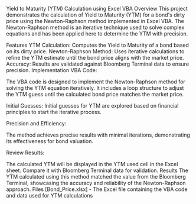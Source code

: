 
Yield to Maturity (YTM) Calculation using Excel VBA
Overview
This project demonstrates the calculation of Yield to Maturity (YTM) for a bond's dirty price using the Newton-Raphson method implemented in Excel VBA. 
The Newton-Raphson method is an iterative technique used to solve complex equations and has been applied here to determine the YTM with precision.

Features
YTM Calculation: Computes the Yield to Maturity of a bond based on its dirty price.
Newton-Raphson Method: Uses iterative calculations to refine the YTM estimate until the bond price aligns with the market price.
Accuracy: Results are validated against Bloomberg Terminal data to ensure precision.
Implementation
VBA Code:

The VBA code is designed to implement the Newton-Raphson method for solving the YTM equation iteratively.
It includes a loop structure to adjust the YTM guess until the calculated bond price matches the market price.

Initial Guesses:
Initial guesses for YTM are explored based on financial principles to start the iterative process.

Precision and Efficiency:

The method achieves precise results with minimal iterations, demonstrating its effectiveness for bond valuation.

Review Results:

The calculated YTM will be displayed in the YTM used cell in the Excel sheet. Compare it with Bloomberg Terminal data for validation.
Results
The YTM calculated using this method matched the value from the Bloomberg Terminal, showcasing the accuracy and reliability of the Newton-Raphson approach.
Files
[Bond_Price.xlsx] - The Excel file containing the VBA code and data used for YTM calculations
